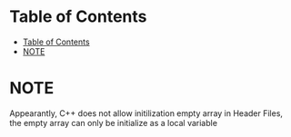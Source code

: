 # Table of Contents
- [Table of Contents](#table-of-contents)
- [NOTE](#note)

# NOTE
Appearantly, C++ does not allow initilization empty array in Header Files, the empty array 
can only be initialize as a local variable